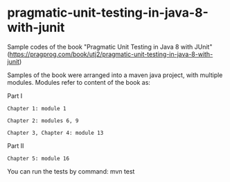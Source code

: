 # pragmatic-unit-testing-in-java-8-with-junit
  Sample codes of the book "Pragmatic Unit Testing in Java 8 with JUnit" (https://pragprog.com/book/utj2/pragmatic-unit-testing-in-java-8-with-junit)
  
  
  Samples of the book were arranged into a maven java project, with multiple modules. Modules refer to content of the book as:

  Part I
  
    Chapter 1: module 1
    
    Chapter 2: modules 6, 9
    
	Chapter 3, Chapter 4: module 13
	
  Part II
  
    Chapter 5: module 16

  You can run the tests by command: mvn test
	